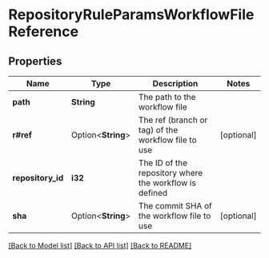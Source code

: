 # RepositoryRuleParamsWorkflowFileReference

## Properties

Name | Type | Description | Notes
------------ | ------------- | ------------- | -------------
**path** | **String** | The path to the workflow file | 
**r#ref** | Option<**String**> | The ref (branch or tag) of the workflow file to use | [optional]
**repository_id** | **i32** | The ID of the repository where the workflow is defined | 
**sha** | Option<**String**> | The commit SHA of the workflow file to use | [optional]

[[Back to Model list]](../README.md#documentation-for-models) [[Back to API list]](../README.md#documentation-for-api-endpoints) [[Back to README]](../README.md)



